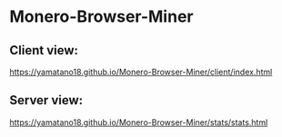 # Monero-Browser-Miner

## Client view:

https://yamatano18.github.io/Monero-Browser-Miner/client/index.html

## Server view:

https://yamatano18.github.io/Monero-Browser-Miner/stats/stats.html
